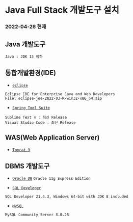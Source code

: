 # Java Full Stack 개발도구 설치
### 2022-04-26 현재

## Java 개발도구
```
Java : JDK 15 이하
```

## 통합개발환경(IDE)

* [```eclipse```](https://www.eclipse.org/downloads/packages/)
```
Eclipse IDE for Enterprise Java and Web Developers   
File: eclipse-jee-2022-03-R-win32-x86_64.zip
```
* [```Spring Tool Suite```](https://github.com/spring-projects/toolsuite-distribution/wiki/Spring-Tool-Suite-3)
 
```
Sublime Text 4 : 최신 Release
Visual Studio Code : 최신 Release
```

## WAS(Web Application Server)
* [```Tomcat 9```](https://tomcat.apache.org/download-90.cgi)

## DBMS 개발도구

* [```Oracle DB```](https://www.oracle.com/database/technologies/xe-prior-release-downloads.html) 
```Oracle 11g Express Edition```

* [```SQL Developer```](https://www.oracle.com/tools/downloads/sqldev-downloads.html)
```
SQL Developer 21.4.3, Windows 64-bit with JDK 8 included
```
* [```MySQL```](https://dev.mysql.com/downloads/installer/])
```
MySQL Community Server 8.0.28
```

